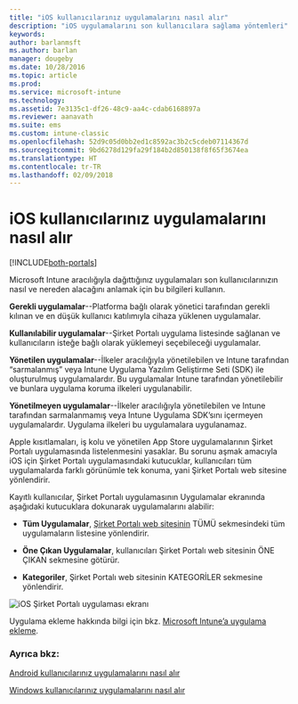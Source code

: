```yaml
---
title: "iOS kullanıcılarınız uygulamalarını nasıl alır"
description: "iOS uygulamalarını son kullanıcılara sağlama yöntemleri"
keywords: 
author: barlanmsft
ms.author: barlan
manager: dougeby
ms.date: 10/28/2016
ms.topic: article
ms.prod: 
ms.service: microsoft-intune
ms.technology: 
ms.assetid: 7e3135c1-df26-48c9-aa4c-cdab6168897a
ms.reviewer: aanavath
ms.suite: ems
ms.custom: intune-classic
ms.openlocfilehash: 52d9c05d0bb2ed1c8592ac3b2c5cdeb07114367d
ms.sourcegitcommit: 9bd6278d129fa29f184b2d850138f8f65f3674ea
ms.translationtype: HT
ms.contentlocale: tr-TR
ms.lasthandoff: 02/09/2018
---
```

# <a name="how-your-ios-users-get-their-apps"></a>iOS kullanıcılarınız uygulamalarını nasıl alır

[!INCLUDE[both-portals](./includes/note-for-both-portals.md)]

Microsoft Intune aracılığıyla dağıttığınız uygulamaları son kullanıcılarınızın nasıl ve nereden alacağını anlamak için bu bilgileri kullanın.

**Gerekli uygulamalar**--Platforma bağlı olarak yönetici tarafından gerekli kılınan ve en düşük kullanıcı katılımıyla cihaza yüklenen uygulamalar.

**Kullanılabilir uygulamalar**--Şirket Portalı uygulama listesinde sağlanan ve kullanıcıların isteğe bağlı olarak yüklemeyi seçebileceği uygulamalar.

**Yönetilen uygulamalar**--İlkeler aracılığıyla yönetilebilen ve Intune tarafından “sarmalanmış” veya Intune Uygulama Yazılım Geliştirme Seti (SDK) ile oluşturulmuş uygulamalardır. Bu uygulamalar Intune tarafından yönetilebilir ve bunlara uygulama koruma ilkeleri uygulanabilir.

**Yönetilmeyen uygulamalar**--İlkeler aracılığıyla yönetilebilen ve Intune tarafından sarmalanmamış veya Intune Uygulama SDK’sını içermeyen uygulamalardır. Uygulama ilkeleri bu uygulamalara uygulanamaz.

Apple kısıtlamaları, iş kolu ve yönetilen App Store uygulamalarının Şirket Portalı uygulamasında listelenmesini yasaklar. Bu sorunu aşmak amacıyla iOS için Şirket Portalı uygulamasındaki kutucuklar, kullanıcıları tüm uygulamalarda farklı görünümle tek konuma, yani Şirket Portalı web sitesine yönlendirir.

Kayıtlı kullanıcılar, Şirket Portalı uygulamasının Uygulamalar ekranında aşağıdaki kutucuklara dokunarak uygulamalarını alabilir:

- **Tüm Uygulamalar**, [Şirket Portalı web sitesinin](https://portal.manage.microsoft.com) TÜMÜ sekmesindeki tüm uygulamaların listesine yönlendirir.

- **Öne Çıkan Uygulamalar**, kullanıcıları Şirket Portalı web sitesinin ÖNE ÇIKAN sekmesine götürür.

- **Kategoriler**, Şirket Portalı web sitesinin KATEGORİLER sekmesine yönlendirir.


![iOS Şirket Portalı uygulaması ekranı](./media/ios-cp-app-main-apps-screen.png)

Uygulama ekleme hakkında bilgi için bkz. [Microsoft Intune’a uygulama ekleme](apps-add.md).

### <a name="see-also"></a>Ayrıca bkz:
[Android kullanıcılarınız uygulamalarını nasıl alır](end-user-apps-android.md)

[Windows kullanıcılarınız uygulamalarını nasıl alır](end-user-apps-windows.md)
